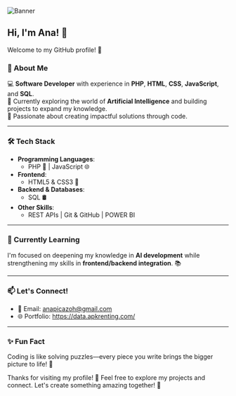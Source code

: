 ![Banner](https://github.com/username/repository/blob/main/assets/banner.png)
## Hi, I'm Ana! 👋  
Welcome to my GitHub profile! 🚀  

### 🌟 About Me  
💻 **Software Developer** with experience in **PHP**, **HTML**, **CSS**, **JavaScript**, and **SQL**.  
🤖 Currently exploring the world of **Artificial Intelligence** and building projects to expand my knowledge.  
🎯 Passionate about creating impactful solutions through code.  

---

### 🛠️ Tech Stack  
- **Programming Languages**:  
  - PHP 🐘 | JavaScript 🌐  
- **Frontend**:  
  - HTML5 & CSS3 🎨  
- **Backend & Databases**:  
  - SQL 🛢️  
- **Other Skills**:  
  - REST APIs | Git & GitHub | POWER BI

---

### 🌱 Currently Learning  
I'm focused on deepening my knowledge in **AI development** while strengthening my skills in **frontend/backend integration**. 📚  

---

### 📫 Let's Connect!  
- 💌 Email: anapicazoh@gmail.com
- 🌐 Portfolio: https://data.apkrenting.com/ 

---

### ✨ Fun Fact  
Coding is like solving puzzles—every piece you write brings the bigger picture to life! 🧩  

Thanks for visiting my profile! 🌟 Feel free to explore my projects and connect. Let's create something amazing together! 🚀  
